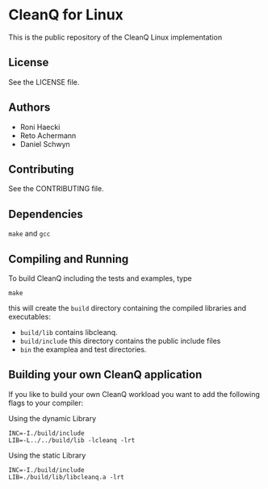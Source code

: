 # CleanQ for Linux

This is the public repository of the CleanQ Linux implementation


## License

See the LICENSE file.


## Authors

 * Roni Haecki
 * Reto Achermann
 * Daniel Schwyn


## Contributing

See the CONTRIBUTING file.


## Dependencies

`make` and `gcc`

## Compiling and Running

To build CleanQ including the tests and examples, type

```
make
```

this will create the `build` directory containing the compiled libraries and
executables:

 * `build/lib`  contains libcleanq.
 * `build/include`  this directory contains the public include files
 * `bin`  the examplea and test directories.


## Building your own CleanQ application

If you like to build your own CleanQ workload you want to add the following
flags to your compiler:

Using the dynamic Library
```
INC=-I./build/include
LIB=-L../../build/lib -lcleanq -lrt
```

Using the static Library
```
INC=-I./build/include
LIB=./build/lib/libcleanq.a -lrt
```
